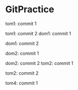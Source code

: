 # GitPractice

tom1: commit 1

tom1: commit 2
dom1: commit 1

dom1: commit 2

dom2: commit 1

dom2: commit 2
tom2: commit 1

tom2: commit 2

tom4: commit 1
